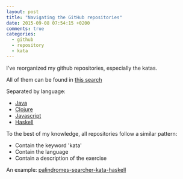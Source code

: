 ```yaml
---
layout: post
title: "Navigating the GitHub repositories"
date: 2015-09-08 07:54:15 +0200
comments: true
categories: 
  - github
  - repository
  - kata
---
```


I've reorganized my github repositories, especially the katas. 

All of them can be found in [this search](https://github.com/search?utf8=%E2%9C%93&q=user%3Aalvarogarcia7+kata&type=Repositories&ref=searchresults)

Separated by language:

  * [Java](https://github.com/search?l=Java&q=kata+user%3Aalvarogarcia7&ref=searchresults&type=Repositories&utf8=%E2%9C%93)
  * [Clojure](https://github.com/search?l=Clojure&q=kata+user%3Aalvarogarcia7&ref=searchresults&type=Repositories&utf8=%E2%9C%93)
  * [Javascript](https://github.com/search?l=JavaScript&q=kata+user%3Aalvarogarcia7&ref=searchresults&type=Repositories&utf8=%E2%9C%93)
  * [Haskell](https://github.com/search?l=Haskell&q=kata+user%3Aalvarogarcia7&ref=searchresults&type=Repositories&utf8=%E2%9C%93)

To the best of my knowledge, all repositories follow a similar pattern:

  * Contain the keyword 'kata'
  * Contain the language
  * Contain a description of the exercise

An example: [palindromes-searcher-kata-haskell](https://github.com/alvarogarcia7/palindromes-searcher-kata-haskell)